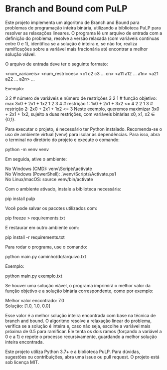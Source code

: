 # Branch and Bound com PuLP

Este projeto implementa um algoritmo de Branch and Bound para problemas de programação inteira binária, utilizando a biblioteca PuLP para resolver as relaxações lineares. O programa lê um arquivo de entrada com a definição do problema, resolve a versão relaxada (com variáveis contínuas entre 0 e 1), identifica se a solução é inteira e, se não for, realiza ramificações sobre a variável mais fracionária até encontrar a melhor solução viável.

O arquivo de entrada deve ter o seguinte formato:

<num_variaveis> 
<num_restricoes>
<c1 c2 c3 ... cn>
<a11 a12 ... a1n> <b1>
<a21 a22 ... a2n> <b2>
...

Exemplo:

3 2            # número de variáveis e número de restrições
3 2 1          # função objetivo: max 3x0 + 2x1 + 1x2
1 2 3 4        # restrição 1: 1x0 + 2x1 + 3x2 <= 4
2 2 1 3        # restrição 2: 2x0 + 2x1 + 1x2 <= 3
Neste exemplo, queremos maximizar 3x0 + 2x1 + 1x2, sujeito a duas restrições, com variáveis binárias x0, x1, x2 ∈ {0,1}.

Para executar o projeto, é necessário ter Python instalado. Recomenda-se o uso de ambiente virtual (venv) para isolar as dependências. Para isso, abra o terminal no diretório do projeto e execute o comando:

python -m venv venv

Em seguida, ative o ambiente:

No Windows (CMD): venv\Scripts\activate  
No Windows (PowerShell): .\venv\Scripts\Activate.ps1  
No Linux/macOS: source venv/bin/activate

Com o ambiente ativado, instale a biblioteca necessária:

pip install pulp

Você pode salvar os pacotes utilizados com:

pip freeze > requirements.txt

E restaurar em outro ambiente com:

pip install -r requirements.txt

Para rodar o programa, use o comando:

python main.py caminho/do/arquivo.txt

Exemplo:

python main.py exemplo.txt

Se houver uma solução viável, o programa imprimirá o melhor valor da função objetivo e a solução binária correspondente, como por exemplo:

Melhor valor encontrado: 7.0  
Solução: [1.0, 1.0, 0.0]

Esse valor é a melhor solução inteira encontrada com base na técnica de branch and bound. O algoritmo resolve a relaxação linear do problema, verifica se a solução é inteira e, caso não seja, escolhe a variável mais próxima de 0.5 para ramificar. Ele tenta os dois ramos (forçando a variável a 0 e a 1) e repete o processo recursivamente, guardando a melhor solução inteira encontrada.

Este projeto utiliza Python 3.7+ e a biblioteca PuLP. Para dúvidas, sugestões ou contribuições, abra uma issue ou pull request. O projeto está sob licença MIT.
